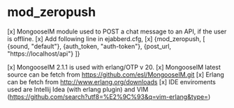 # mod_zeropush

[x] MongooseIM module used to POST a chat message to an API, if the user is offline.
[x] Add following line in ejabberd.cfg,
[x] {mod_zeropush, [ {sound, "default"}, {auth_token, "auth-token"}, {post_url, "https://localhost/api"} ]}

[x] MongooseIM 2.1.1 is used with erlang/OTP v 20.
[x] MongooseIM latest source can be fetch from https://github.com/esl/MongooseIM.git
[x] Erlang can be fetch from http://www.erlang.org/downloads
[x] IDE enviroments used are Intellij Idea (with erlang plugin) and VIM (https://github.com/search?utf8=%E2%9C%93&q=vim-erlang&type=)
